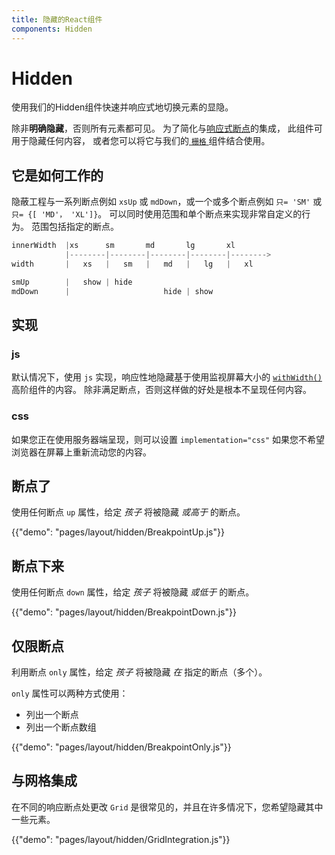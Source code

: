 ```yaml
---
title: 隐藏的React组件
components: Hidden
---
```

# Hidden

<p class="description">使用我们的Hidden组件快速并响应式地切换元素的显隐。</p>

除非**明确隐藏**，否则所有元素都可见。 为了简化与[响应式断点](/layout/basics/)的集成， 此组件可用于隐藏任何内容， 或者您可以将它与我们的[ ` 栅格 ` ](/layout/grid/)组件结合使用。

## 它是如何工作的

隐蔽工程与一系列断点例如 `xsUp` 或 `mdDown`，或一个或多个断点例如 `只= 'SM'` 或 `只= {[ 'MD'， 'XL']}`。 可以同时使用范围和单个断点来实现非常自定义的行为。 范围包括指定的断点。

```js
innerWidth  |xs      sm       md       lg       xl
            |--------|--------|--------|--------|-------->
width       |   xs   |   sm   |   md   |   lg   |   xl

smUp        |   show | hide
mdDown      |                     hide | show

```

## 实现

### js

默认情况下，使用 `js` 实现，响应性地隐藏基于使用监视屏幕大小的 [`withWidth()`](/layout/breakpoints/#withwidth) 高阶组件的内容。 除非满足断点，否则这样做的好处是根本不呈现任何内容。

### css

如果您正在使用服务器端呈现，则可以设置 `implementation="css"` 如果您不希望浏览器在屏幕上重新流动您的内容。

## 断点了

使用任何断点 `up` 属性，给定 *孩子* 将被隐藏 *或高于* 的断点。

{{"demo": "pages/layout/hidden/BreakpointUp.js"}}

## 断点下来

使用任何断点 `down` 属性，给定 *孩子* 将被隐藏 *或低于* 的断点。

{{"demo": "pages/layout/hidden/BreakpointDown.js"}}

## 仅限断点

利用断点 `only` 属性，给定 *孩子* 将被隐藏 *在* 指定的断点（多个）。

`only` 属性可以两种方式使用：

- 列出一个断点
- 列出一个断点数组

{{"demo": "pages/layout/hidden/BreakpointOnly.js"}}

## 与网格集成

在不同的响应断点处更改 `Grid` 是很常见的，并且在许多情况下，您希望隐藏其中一些元素。

{{"demo": "pages/layout/hidden/GridIntegration.js"}}
